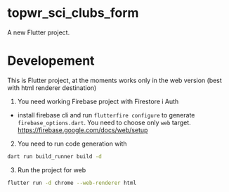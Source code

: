 # topwr_sci_clubs_form

A new Flutter project.

# Developement
This is Flutter project, at the moments works only in the web version (best with html renderer destination)

1. You need working Firebase project with Firestore i Auth
- install firebase cli and run `flutterfire configure` to generate `firebase_options.dart`. You need to choose only `web` target.
https://firebase.google.com/docs/web/setup

2. You need to run code generation with 
```bash
dart run build_runner build -d
```

3. Run the project for web
```bash
flutter run -d chrome --web-renderer html
```

